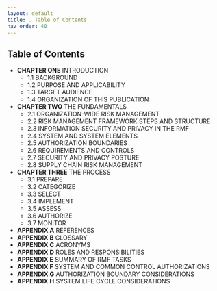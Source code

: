 ```yaml
---
layout: default
title: . Table of Contents
nav_order: 40
---
```


## Table of Contents

   - **CHAPTER ONE** INTRODUCTION
      - 1.1 BACKGROUND 
      - 1.2 PURPOSE AND APPLICABILITY 
      - 1.3 TARGET AUDIENCE 
      - 1.4 ORGANIZATION OF THIS PUBLICATION 
   - **CHAPTER TWO** THE FUNDAMENTALS
      - 2.1 ORGANIZATION-WIDE RISK MANAGEMENT 
      - 2.2 RISK MANAGEMENT FRAMEWORK STEPS AND STRUCTURE 
      - 2.3 INFORMATION SECURITY AND PRIVACY IN THE RMF 
      - 2.4 SYSTEM AND SYSTEM ELEMENTS
      - 2.5 AUTHORIZATION BOUNDARIES 
      - 2.6 REQUIREMENTS AND CONTROLS 
      - 2.7 SECURITY AND PRIVACY POSTURE 
      - 2.8 SUPPLY CHAIN RISK MANAGEMENT 
   - **CHAPTER THREE** THE PROCESS 
      - 3.1 PREPARE 
      - 3.2 CATEGORIZE 
      - 3.3 SELECT 
      - 3.4 IMPLEMENT 
      - 3.5 ASSESS 
      - 3.6 AUTHORIZE 
      - 3.7 MONITOR 
   - **APPENDIX A** REFERENCES 
   - **APPENDIX B** GLOSSARY
   - **APPENDIX C** ACRONYMS
   - **APPENDIX D** ROLES AND RESPONSIBILITIES
   - **APPENDIX E** SUMMARY OF RMF TASKS 
   - **APPENDIX F** SYSTEM AND COMMON CONTROL AUTHORIZATIONS 
   - **APPENDIX G** AUTHORIZATION BOUNDARY CONSIDERATIONS 
   - **APPENDIX H** SYSTEM LIFE CYCLE CONSIDERATIONS 

